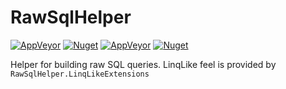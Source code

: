 # RawSqlHelper
[![AppVeyor](https://img.shields.io/appveyor/build/duchacekjan/rawsqlhelper?logo=appveyor&logoColor=white)](https://ci.appveyor.com/project/duchacekjan/rawsqlhelper)
[![Nuget](https://img.shields.io/nuget/v/RawSqlHelper?logo=nuget)](https://www.nuget.org/packages/RawSqlHelper/) [![AppVeyor](https://img.shields.io/appveyor/build/duchacekjan/rawsqlhelper-linqlikeextensions?logo=appveyor&logoColor=white)](https://ci.appveyor.com/project/duchacekjan/rawsqlhelper-linqlikeextensions)
[![Nuget](https://img.shields.io/nuget/v/RawSqlHelper.LinqLikeExtension?logo=nuget)](https://www.nuget.org/packages/RawSqlHelper.LinqLikeExtension/)

Helper for building raw SQL queries.
LinqLike feel is provided by `RawSqlHelper.LinqLikeExtensions`
